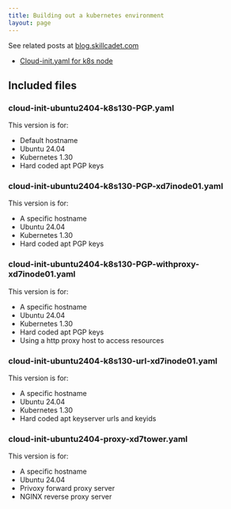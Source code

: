 ```yaml
---
title: Building out a kubernetes environment
layout: page
---
```


See related posts at [blog.skillcadet.com](https://blog.skillcadet.com)
* [Cloud-init.yaml for k8s node](https://blog.skillcadet.com/2024/10/01/cloud-init-k8s-node.html)

## Included files

### cloud-init-ubuntu2404-k8s130-PGP.yaml
This version is for:
  * Default hostname
  * Ubuntu 24.04
  * Kubernetes 1.30
  * Hard coded apt PGP keys

### cloud-init-ubuntu2404-k8s130-PGP-xd7inode01.yaml
This version is for:
  * A specific hostname
  * Ubuntu 24.04
  * Kubernetes 1.30
  * Hard coded apt PGP keys

### cloud-init-ubuntu2404-k8s130-PGP-withproxy-xd7inode01.yaml
This version is for:
  * A specific hostname
  * Ubuntu 24.04
  * Kubernetes 1.30
  * Hard coded apt PGP keys
  * Using a http proxy host to access resources

### cloud-init-ubuntu2404-k8s130-url-xd7inode01.yaml
This version is for:
  * A specific hostname
  * Ubuntu 24.04
  * Kubernetes 1.30
  * Hard coded apt keyserver urls and keyids

### cloud-init-ubuntu2404-proxy-xd7tower.yaml
This version is for:
  * A specific hostname
  * Ubuntu 24.04
  * Privoxy forward proxy server
  * NGINX reverse proxy server
